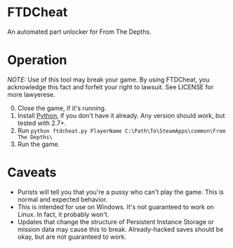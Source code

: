 # FTDCheat

An automated part unlocker for From The Depths.

# Operation
*NOTE:* Use of this tool may break your game.  By using FTDCheat, you acknowledge this fact and forfeit your right to lawsuit.  See LICENSE for more lawyerese.

0. Close the game, if it's running.
1. Install [Python](http://python.org/), if you don't have it already.  Any version should work, but tested with 2.7+.
2. Run `python ftdcheat.py PlayerName C:\Path\To\SteamApps\common\From The Depths\`
3. Run the game.

# Caveats

* Purists will tell you that you're a pussy who can't play the game.  This is normal and expected behavior.
* This is intended for use on Windows.  It's not guaranteed to work on Linux.  In fact, it probably won't.
* Updates that change the structure of Persistent Instance Storage or mission data may cause this to break.  Already-hacked saves should be okay, but are not guaranteed to work.
